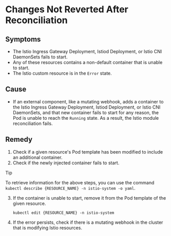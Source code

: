 # Changes Not Reverted After Reconciliation

## Symptoms

- The Istio Ingress Gateway Deployment, Istiod Deployment, or  Istio CNI DaemonSets fails to start.
- Any of these resources contains a non-default container that is unable to start.
- The Istio custom resource is in the `Error` state.

## Cause

- If an external component, like a mutating webhook, adds a container to the Istio Ingress Gateway Deployment, Istiod Deployment, or Istio CNI DaemonSets, and that new container fails to start for any reason, the Pod is unable to reach the `Running` state. As a result, the Istio module reconciliation fails.

## Remedy

1. Check if a given resource's Pod template has been modified to include an additional container.
2. Check if the newly injected container fails to start.

> [!TIP]
> To retrieve information for the above steps, you can use the command `kubectl describe {RESOURCE_NAME} -n istio-system -o yaml`.

3. If the container is unable to start, remove it from the Pod template of the given resource.

   `kubectl edit {RESOURCE_NAME} -n istio-system`

4. If the error persists, check if there is a mutating webhook in the cluster that is modifying Istio resources.